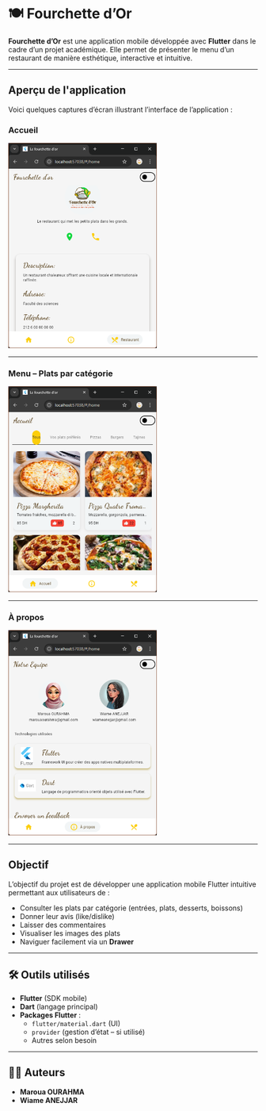 # 🍽️ Fourchette d’Or

**Fourchette d’Or** est une application mobile développée avec **Flutter** dans le cadre d’un projet académique. Elle permet de présenter le menu d’un restaurant de manière esthétique, interactive et intuitive.

---

## Aperçu de l'application

Voici quelques captures d’écran illustrant l’interface de l’application :

### Accueil

<img src="screenshots/acceuil.png" width="300"/>

---

### Menu – Plats par catégorie

<img src="screenshots/home_page.png" width="300"/>

---

###  À propos

<img src="screenshots/about.png" width="300"/>

---

## Objectif

L’objectif du projet est de développer une application mobile Flutter intuitive permettant aux utilisateurs de :
- Consulter les plats par catégorie (entrées, plats, desserts, boissons)
- Donner leur avis (like/dislike)
- Laisser des commentaires
- Visualiser les images des plats
- Naviguer facilement via un **Drawer**

---

## 🛠️ Outils utilisés

- **Flutter** (SDK mobile)
- **Dart** (langage principal)
- **Packages Flutter** :
    - `flutter/material.dart` (UI)
    - `provider` (gestion d’état – si utilisé)
    - Autres selon besoin

---

## 👨‍💻 Auteurs

- **Maroua OURAHMA**
- **Wiame ANEJJAR**